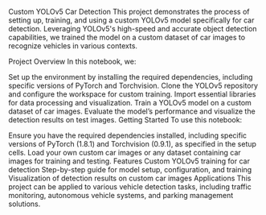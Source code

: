 Custom YOLOv5 Car Detection
This project demonstrates the process of setting up, training, and using a custom YOLOv5 model specifically for car detection. Leveraging YOLOv5's high-speed and accurate object detection capabilities, we trained the model on a custom dataset of car images to recognize vehicles in various contexts.

Project Overview
In this notebook, we:

Set up the environment by installing the required dependencies, including specific versions of PyTorch and Torchvision.
Clone the YOLOv5 repository and configure the workspace for custom training.
Import essential libraries for data processing and visualization.
Train a YOLOv5 model on a custom dataset of car images.
Evaluate the model’s performance and visualize the detection results on test images.
Getting Started
To use this notebook:

Ensure you have the required dependencies installed, including specific versions of PyTorch (1.8.1) and Torchvision (0.9.1), as specified in the setup cells.
Load your own custom car images or any dataset containing car images for training and testing.
Features
Custom YOLOv5 training for car detection
Step-by-step guide for model setup, configuration, and training
Visualization of detection results on custom car images
Applications
This project can be applied to various vehicle detection tasks, including traffic monitoring, autonomous vehicle systems, and parking management solutions.

